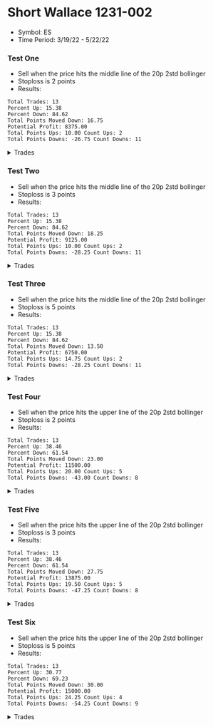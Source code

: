# Short Wallace 1231-002
* Symbol: ES
* Time Period: 3/19/22 - 5/22/22


### Test One
* Sell when the price hits the middle line of the 20p 2std bollinger
* Stoploss is 2 points
* Results:
```
Total Trades: 13
Percent Up: 15.38
Percent Down: 84.62
Total Points Moved Down: 16.75
Potential Profit: 8375.00
Total Points Ups: 10.00 Count Ups: 2
Total Points Downs: -26.75 Count Downs: 11
```

<details><summary>Trades</summary>

<code>In: 2022-03-23 08:24:00		Out: 2022-03-23 08:27:00		Total Move Down: 0.25</code> <br />
<code>In: 2022-03-23 11:52:00		Out: 2022-03-23 11:57:00		Total Move Down: 4.75</code> <br />
<code>In: 2022-03-25 11:34:00		Out: 2022-03-25 11:41:00		Total Move Down: 2.25</code> <br />
<code>In: 2022-03-29 08:53:00		Out: 2022-03-29 08:57:00		Total Move Down: 2.00</code> <br />
<code>In: 2022-04-04 11:57:00		Out: 2022-04-04 12:00:00		Total Move Down: 1.00</code> <br />
<code>In: 2022-04-07 09:13:00		Out: 2022-04-07 09:18:00		Total Move Down: 1.75</code> <br />
<code>In: 2022-04-13 10:15:00		Out: 2022-04-13 10:26:00		Total Move Down: 3.00</code> <br />
<code>In: 2022-04-19 08:18:00		Out: 2022-04-19 08:20:00		Total Move Down: 0.75</code> <br />
<code>In: 2022-04-19 08:27:00		Out: 2022-04-19 08:33:00		Total Move Down: 1.75</code> <br />
<code>In: 2022-04-19 12:03:00		Out: 2022-04-19 12:09:00		Total Move Down: -4.75</code> <br />
<code>In: 2022-04-26 10:02:00		Out: 2022-04-26 10:04:00		Total Move Down: 3.00</code> <br />
<code>In: 2022-04-26 11:18:00		Out: 2022-04-26 11:22:00		Total Move Down: -5.25</code> <br />
<code>In: 2022-05-11 11:47:00		Out: 2022-05-11 11:50:00		Total Move Down: 6.25</code> <br />


</details>

### Test Two
* Sell when the price hits the middle line of the 20p 2std bollinger
* Stoploss is 3 points
* Results:
```
Total Trades: 13
Percent Up: 15.38
Percent Down: 84.62
Total Points Moved Down: 18.25
Potential Profit: 9125.00
Total Points Ups: 10.00 Count Ups: 2
Total Points Downs: -28.25 Count Downs: 11
```

<details><summary>Trades</summary>

<code>In: 2022-03-23 08:24:00		Out: 2022-03-23 08:33:00		Total Move Down: 1.75</code> <br />
<code>In: 2022-03-23 11:52:00		Out: 2022-03-23 11:57:00		Total Move Down: 4.75</code> <br />
<code>In: 2022-03-25 11:34:00		Out: 2022-03-25 11:41:00		Total Move Down: 2.25</code> <br />
<code>In: 2022-03-29 08:53:00		Out: 2022-03-29 08:57:00		Total Move Down: 2.00</code> <br />
<code>In: 2022-04-04 11:57:00		Out: 2022-04-04 12:00:00		Total Move Down: 1.00</code> <br />
<code>In: 2022-04-07 09:13:00		Out: 2022-04-07 09:18:00		Total Move Down: 1.75</code> <br />
<code>In: 2022-04-13 10:15:00		Out: 2022-04-13 10:26:00		Total Move Down: 3.00</code> <br />
<code>In: 2022-04-19 08:18:00		Out: 2022-04-19 08:20:00		Total Move Down: 0.75</code> <br />
<code>In: 2022-04-19 08:27:00		Out: 2022-04-19 08:33:00		Total Move Down: 1.75</code> <br />
<code>In: 2022-04-19 12:03:00		Out: 2022-04-19 12:09:00		Total Move Down: -4.75</code> <br />
<code>In: 2022-04-26 10:02:00		Out: 2022-04-26 10:04:00		Total Move Down: 3.00</code> <br />
<code>In: 2022-04-26 11:18:00		Out: 2022-04-26 11:22:00		Total Move Down: -5.25</code> <br />
<code>In: 2022-05-11 11:47:00		Out: 2022-05-11 11:50:00		Total Move Down: 6.25</code> <br />


</details>

### Test Three
* Sell when the price hits the middle line of the 20p 2std bollinger
* Stoploss is 5 points
* Results:
```
Total Trades: 13
Percent Up: 15.38
Percent Down: 84.62
Total Points Moved Down: 13.50
Potential Profit: 6750.00
Total Points Ups: 14.75 Count Ups: 2
Total Points Downs: -28.25 Count Downs: 11
```

<details><summary>Trades</summary>

<code>In: 2022-03-23 08:24:00		Out: 2022-03-23 08:33:00		Total Move Down: 1.75</code> <br />
<code>In: 2022-03-23 11:52:00		Out: 2022-03-23 11:57:00		Total Move Down: 4.75</code> <br />
<code>In: 2022-03-25 11:34:00		Out: 2022-03-25 11:41:00		Total Move Down: 2.25</code> <br />
<code>In: 2022-03-29 08:53:00		Out: 2022-03-29 08:57:00		Total Move Down: 2.00</code> <br />
<code>In: 2022-04-04 11:57:00		Out: 2022-04-04 12:00:00		Total Move Down: 1.00</code> <br />
<code>In: 2022-04-07 09:13:00		Out: 2022-04-07 09:18:00		Total Move Down: 1.75</code> <br />
<code>In: 2022-04-13 10:15:00		Out: 2022-04-13 10:26:00		Total Move Down: 3.00</code> <br />
<code>In: 2022-04-19 08:18:00		Out: 2022-04-19 08:20:00		Total Move Down: 0.75</code> <br />
<code>In: 2022-04-19 08:27:00		Out: 2022-04-19 08:33:00		Total Move Down: 1.75</code> <br />
<code>In: 2022-04-19 12:03:00		Out: 2022-04-19 12:12:00		Total Move Down: -9.50</code> <br />
<code>In: 2022-04-26 10:02:00		Out: 2022-04-26 10:04:00		Total Move Down: 3.00</code> <br />
<code>In: 2022-04-26 11:18:00		Out: 2022-04-26 11:22:00		Total Move Down: -5.25</code> <br />
<code>In: 2022-05-11 11:47:00		Out: 2022-05-11 11:50:00		Total Move Down: 6.25</code> <br />


</details>

### Test Four
* Sell when the price hits the upper line of the 20p 2std bollinger
* Stoploss is 2 points
* Results:
```
Total Trades: 13
Percent Up: 38.46
Percent Down: 61.54
Total Points Moved Down: 23.00
Potential Profit: 11500.00
Total Points Ups: 20.00 Count Ups: 5
Total Points Downs: -43.00 Count Downs: 8
```

<details><summary>Trades</summary>

<code>In: 2022-03-23 08:24:00		Out: 2022-03-23 08:27:00		Total Move Down: 0.25</code> <br />
<code>In: 2022-03-23 11:52:00		Out: 2022-03-23 12:00:00		Total Move Down: 5.25</code> <br />
<code>In: 2022-03-25 11:34:00		Out: 2022-03-25 11:54:00		Total Move Down: -2.50</code> <br />
<code>In: 2022-03-29 08:53:00		Out: 2022-03-29 09:03:00		Total Move Down: 5.75</code> <br />
<code>In: 2022-04-04 11:57:00		Out: 2022-04-04 12:14:00		Total Move Down: 0.25</code> <br />
<code>In: 2022-04-07 09:13:00		Out: 2022-04-07 09:29:00		Total Move Down: 3.50</code> <br />
<code>In: 2022-04-13 10:15:00		Out: 2022-04-13 10:34:00		Total Move Down: 6.00</code> <br />
<code>In: 2022-04-19 08:18:00		Out: 2022-04-19 08:24:00		Total Move Down: -5.25</code> <br />
<code>In: 2022-04-19 08:27:00		Out: 2022-04-19 08:40:00		Total Move Down: -2.25</code> <br />
<code>In: 2022-04-19 12:03:00		Out: 2022-04-19 12:09:00		Total Move Down: -4.75</code> <br />
<code>In: 2022-04-26 10:02:00		Out: 2022-04-26 11:43:00		Total Move Down: 10.75</code> <br />
<code>In: 2022-04-26 11:18:00		Out: 2022-04-26 11:22:00		Total Move Down: -5.25</code> <br />
<code>In: 2022-05-11 11:47:00		Out: 2022-05-11 11:54:00		Total Move Down: 11.25</code> <br />


</details>

### Test Five
* Sell when the price hits the upper line of the 20p 2std bollinger
* Stoploss is 3 points
* Results:
```
Total Trades: 13
Percent Up: 38.46
Percent Down: 61.54
Total Points Moved Down: 27.75
Potential Profit: 13875.00
Total Points Ups: 19.50 Count Ups: 5
Total Points Downs: -47.25 Count Downs: 8
```

<details><summary>Trades</summary>

<code>In: 2022-03-23 08:24:00		Out: 2022-03-23 08:43:00		Total Move Down: 4.50</code> <br />
<code>In: 2022-03-23 11:52:00		Out: 2022-03-23 12:00:00		Total Move Down: 5.25</code> <br />
<code>In: 2022-03-25 11:34:00		Out: 2022-03-25 11:56:00		Total Move Down: -1.00</code> <br />
<code>In: 2022-03-29 08:53:00		Out: 2022-03-29 09:03:00		Total Move Down: 5.75</code> <br />
<code>In: 2022-04-04 11:57:00		Out: 2022-04-04 12:14:00		Total Move Down: 0.25</code> <br />
<code>In: 2022-04-07 09:13:00		Out: 2022-04-07 09:29:00		Total Move Down: 3.50</code> <br />
<code>In: 2022-04-13 10:15:00		Out: 2022-04-13 10:34:00		Total Move Down: 6.00</code> <br />
<code>In: 2022-04-19 08:18:00		Out: 2022-04-19 08:24:00		Total Move Down: -5.25</code> <br />
<code>In: 2022-04-19 08:27:00		Out: 2022-04-19 08:42:00		Total Move Down: -3.25</code> <br />
<code>In: 2022-04-19 12:03:00		Out: 2022-04-19 12:09:00		Total Move Down: -4.75</code> <br />
<code>In: 2022-04-26 10:02:00		Out: 2022-04-26 11:43:00		Total Move Down: 10.75</code> <br />
<code>In: 2022-04-26 11:18:00		Out: 2022-04-26 11:22:00		Total Move Down: -5.25</code> <br />
<code>In: 2022-05-11 11:47:00		Out: 2022-05-11 11:54:00		Total Move Down: 11.25</code> <br />


</details>

### Test Six
* Sell when the price hits the upper line of the 20p 2std bollinger
* Stoploss is 5 points
* Results:
```
Total Trades: 13
Percent Up: 30.77
Percent Down: 69.23
Total Points Moved Down: 30.00
Potential Profit: 15000.00
Total Points Ups: 24.25 Count Ups: 4
Total Points Downs: -54.25 Count Downs: 9
```

<details><summary>Trades</summary>

<code>In: 2022-03-23 08:24:00		Out: 2022-03-23 08:43:00		Total Move Down: 4.50</code> <br />
<code>In: 2022-03-23 11:52:00		Out: 2022-03-23 12:00:00		Total Move Down: 5.25</code> <br />
<code>In: 2022-03-25 11:34:00		Out: 2022-03-25 12:02:00		Total Move Down: 7.00</code> <br />
<code>In: 2022-03-29 08:53:00		Out: 2022-03-29 09:03:00		Total Move Down: 5.75</code> <br />
<code>In: 2022-04-04 11:57:00		Out: 2022-04-04 12:14:00		Total Move Down: 0.25</code> <br />
<code>In: 2022-04-07 09:13:00		Out: 2022-04-07 09:29:00		Total Move Down: 3.50</code> <br />
<code>In: 2022-04-13 10:15:00		Out: 2022-04-13 10:34:00		Total Move Down: 6.00</code> <br />
<code>In: 2022-04-19 08:18:00		Out: 2022-04-19 08:25:00		Total Move Down: -3.50</code> <br />
<code>In: 2022-04-19 08:27:00		Out: 2022-04-19 08:52:00		Total Move Down: -6.00</code> <br />
<code>In: 2022-04-19 12:03:00		Out: 2022-04-19 12:12:00		Total Move Down: -9.50</code> <br />
<code>In: 2022-04-26 10:02:00		Out: 2022-04-26 11:43:00		Total Move Down: 10.75</code> <br />
<code>In: 2022-04-26 11:18:00		Out: 2022-04-26 11:22:00		Total Move Down: -5.25</code> <br />
<code>In: 2022-05-11 11:47:00		Out: 2022-05-11 11:54:00		Total Move Down: 11.25</code> <br />


</details>
